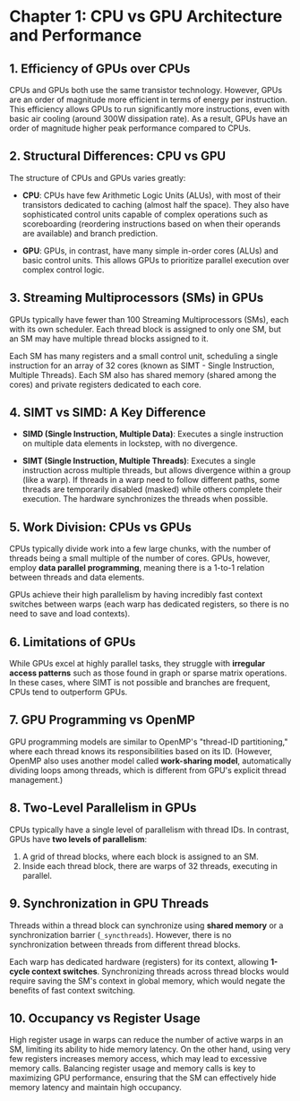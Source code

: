 # Chapter 1: CPU vs GPU Architecture and Performance

## 1. Efficiency of GPUs over CPUs

CPUs and GPUs both use the same transistor technology. However, GPUs are an order of magnitude more efficient in terms of energy per instruction. This efficiency allows GPUs to run significantly more instructions, even with basic air cooling (around 300W dissipation rate). As a result, GPUs have an order of magnitude higher peak performance compared to CPUs.

## 2. Structural Differences: CPU vs GPU

The structure of CPUs and GPUs varies greatly:

- **CPU**: CPUs have few Arithmetic Logic Units (ALUs), with most of their transistors dedicated to caching (almost half the space). They also have sophisticated control units capable of complex operations such as scoreboarding (reordering instructions based on when their operands are available) and branch prediction.
  
- **GPU**: GPUs, in contrast, have many simple in-order cores (ALUs) and basic control units. This allows GPUs to prioritize parallel execution over complex control logic.

## 3. Streaming Multiprocessors (SMs) in GPUs

GPUs typically have fewer than 100 Streaming Multiprocessors (SMs), each with its own scheduler. Each thread block is assigned to only one SM, but an SM may have multiple thread blocks assigned to it. 

Each SM has many registers and a small control unit, scheduling a single instruction for an array of 32 cores (known as SIMT - Single Instruction, Multiple Threads). Each SM also has shared memory (shared among the cores) and private registers dedicated to each core.

## 4. SIMT vs SIMD: A Key Difference

- **SIMD (Single Instruction, Multiple Data)**: Executes a single instruction on multiple data elements in lockstep, with no divergence.
  
- **SIMT (Single Instruction, Multiple Threads)**: Executes a single instruction across multiple threads, but allows divergence within a group (like a warp). If threads in a warp need to follow different paths, some threads are temporarily disabled (masked) while others complete their execution. The hardware synchronizes the threads when possible.

## 5. Work Division: CPUs vs GPUs

CPUs typically divide work into a few large chunks, with the number of threads being a small multiple of the number of cores. GPUs, however, employ **data parallel programming**, meaning there is a 1-to-1 relation between threads and data elements. 

GPUs achieve their high parallelism by having incredibly fast context switches between warps (each warp has dedicated registers, so there is no need to save and load contexts).

## 6. Limitations of GPUs

While GPUs excel at highly parallel tasks, they struggle with **irregular access patterns** such as those found in graph or sparse matrix operations. In these cases, where SIMT is not possible and branches are frequent, CPUs tend to outperform GPUs.

## 7. GPU Programming vs OpenMP

GPU programming models are similar to OpenMP's "thread-ID partitioning," where each thread knows its responsibilities based on its ID. (However, OpenMP also uses another model called **work-sharing model**, automatically dividing loops among threads, which is different from GPU's explicit thread management.)

## 8. Two-Level Parallelism in GPUs

CPUs typically have a single level of parallelism with thread IDs. In contrast, GPUs have **two levels of parallelism**:

1. A grid of thread blocks, where each block is assigned to an SM.
2. Inside each thread block, there are warps of 32 threads, executing in parallel.

## 9. Synchronization in GPU Threads

Threads within a thread block can synchronize using **shared memory** or a synchronization barrier (`_syncthreads`). However, there is no synchronization between threads from different thread blocks.

Each warp has dedicated hardware (registers) for its context, allowing **1-cycle context switches**. Synchronizing threads across thread blocks would require saving the SM's context in global memory, which would negate the benefits of fast context switching.

## 10. Occupancy vs Register Usage

High register usage in warps can reduce the number of active warps in an SM, limiting its ability to hide memory latency. On the other hand, using very few registers increases memory access, which may lead to excessive memory calls. Balancing register usage and memory calls is key to maximizing GPU performance, ensuring that the SM can effectively hide memory latency and maintain high occupancy.
